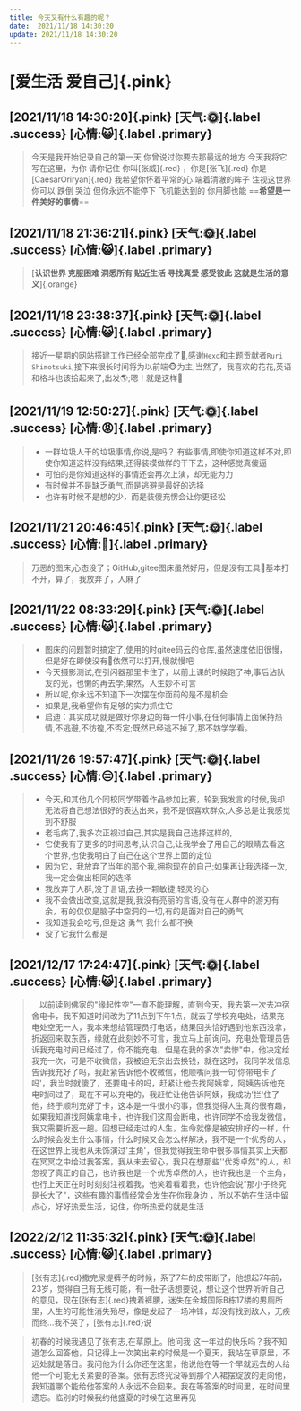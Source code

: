 ```yaml
---
title: 今天又有什么有趣的呢？
date:  2021/11/18 14:30:20
update: 2021/11/18 14:30:20
---
```

# [**爱生活 爱自己**]{.pink} 
## [**2021/11/18 14:30:20**]{.pink} [天气:🌞]{.label .success} [心情:😺]{.label .primary}
> 今天是我开始记录自己的第一天 
> 你曾说过你要去那最远的地方 
> 今天我将它写在这里，为你
> 请你记住 你叫[张威]{.red} ，你是[张飞]{.red}  你是[CaesarOriryan]{.red} 我希望你怀着平常的心 端着清澈的眸子 注视这世界 
> 你可以 跌倒 哭泣  但你永远不能停下
> 飞机能达到的 你用脚也能 
> ==**希望是一件美好的事情**==

## [**2021/11/18 21:36:21**]{.pink} [天气:🌞]{.label .success} [心情:😺]{.label .primary}
>[**认识世界  克服困难  洞悉所有  贴近生活  寻找真爱  感受彼此  这就是生活的意义**]{.orange}

##  [**2021/11/18 23:38:37**]{.pink} [天气:🌞]{.label .success} [心情:😺]{.label .primary}
>接近一星期的网站搭建工作已经全部完成了🥰,感谢`Hexo`和主题贡献者`Ruri Shimotsuki`,接下来很长时间将为以前端🐵为主,当然了，我喜欢的花花,英语和格斗也该拾起来了,出发🌎;嗯！就是这样🚎

## [**2021/11/19 12:50:27**]{.pink} [天气:🌞]{.label .success} [心情:😡]{.label .primary}
>- 一群垃圾人干的垃圾事情,你说,是吗？ 有些事情,即使你知道这样不对,即使你知道这样没有结果,还得装模做样的干下去，这种感觉真傻逼
>-   可怕的是你知道这样的事情还会再次上演，却无能为力
>-  有时候并不是缺乏勇气,而是逃避是最好的选择
>-  也许有时候不是想的少，而是装傻充愣会让你更轻松

## [**2021/11/21 20:46:45**]{.pink} [天气:🌞]{.label .success} [心情:👿]{.label .primary}
> 万恶的图床,心态没了；GitHub,gitee图床虽然好用，但是没有工具🔑基本打不开，算了，我放弃了，人麻了

## [**2021/11/22 08:33:29**]{.pink} [天气:🌞]{.label .success} [心情:😺]{.label .primary}
>- 图床的问题暂时搞定了,使用的时gitee码云的仓库,虽然速度依旧很慢，但是好在即使没有🔑依然可以打开,慢就慢吧
>- 今天摄影测试,在引闪器那里卡住了，以前上课的时候跑了神,事后沾队友的光，也懒的再去学;果然，人生妙不可言
>- 所以呢,你永远不知道下一次摆在你面前的是不是机会
>- 如果是,我希望你有足够的实力抓住它
>- 启迪：其实成功就是做好你身边的每一件小事,在任何事情上面保持热情,不逃避,不彷徨,不否定;既然已经逃不掉了,那不妨学学看。

## [**2021/11/26 19:57:47**]{.pink} [天气:🌞]{.label .success} [心情:😒]{.label .primary}
>- 今天,和其他几个同校同学带着作品参加比赛，轮到我发言的时候,我却无法将自己想法很好的表达出来，我不是很喜欢群众,人多总是让我感觉到不舒服
>- 老毛病了,我多次正视过自己,其实是我自己选择这样的,
>- 它使我有了更多的时间思考,认识自己,让我学会了用自己的眼睛去看这个世界,也使我明白了自己在这个世界上面的定位
>- 因为它，我放弃了当年的那个我,拥抱现在的自己;如果再让我选择一次,我一定会做出相同的选择
>- 我放弃了人群,没了言语,去换一颗敏捷,轻灵的心
>- 我不会做出改变,这就是我,我没有亮丽的言语,没有在人群中的游刃有余，有的仅仅是脑子中空洞的一切,有的是面对自己的勇气
>- 我知道我会吃亏,但是这 勇气  我什么都不换
>- 没了它我什么都是

## [**2021/12/17 17:24:47**]{.pink} [天气:🌞]{.label .success} [心情:😺]{.label .primary}
> &emsp;以前读到佛家的"缘起性空"一直不能理解，直到今天，我去第一次去冲宿舍电卡，我不知道时间改为了11点到下午1点，就去了学校充电处，结果充电处空无一人，我本来想给管理员打电话，结果回头恰好遇到他东西没拿，折返回来取东西，缘就在此刻妙不可言，我立马上前询问，充电处管理员告诉我充电时间已经过了，你不能充电，但是在我的多次"卖惨"中，他决定给我充一次，可是不收微信，我被迫无奈出去换钱，就在这时，我同学发信息告诉我充好了吗，我赶紧告诉他不收微信，他顺嘴问我一句'你带电卡了吗'，我当时就傻了，还要电卡的吗，赶紧让他去找阿姨拿，阿姨告诉他充电时间过了，现在不可以充电的，我赶忙让他告诉阿姨，我成功'拦'住了他，终于顺利充好了卡，这本是一件很小的事，但我觉得人生真的很有趣，如果我知道找阿姨拿电卡，也许我们这周会断电，也许同学不给我发微信，我又需要折返一趟。回想已经走过的人生，生命就像是被安排好的一样，什么时候会发生什么事情，什么时候又会怎么样解决，我不是一个优秀的人，在这世界上我也从未饰演过'主角'，但我觉得我生命中很多事情其实上天都在冥冥之中给过我答案，我从未去留心，我只在想那些''优秀卓然"的人，却忽视了真正的自己，也许我也是一个优秀卓然的人，也许我也是一个主角，也行上天正在时时刻刻注视着我，他笑着看着我，也许他会说"那小子终究是长大了"，这些有趣的事情经常会发生在你我身边 ，所以不妨在生活中留点心，好好热爱生活，记住，你所热爱的就是生活

## [**2022/2/12 11:35:32**]{.pink} [天气:🌞]{.label .success} [心情:😺]{.label .primary}
> [张有志]{.red}撒完尿提裤子的时候，系了7年的皮带断了，他想起7年前，23岁，觉得自己有无线可能，有一肚子话想要说，想让这个世界听听自己的意见，现在[张有志]{.red}拽着裤腰，迷失在金城国际B栋17楼的男厕所里，人生的可能性消失殆尽，像是发起了一场冲锋，却没有找到敌人，无疾而终...我不哭了，[张有志]{.red}说

> 初春的时候我遇见了张有志,在草原上。他问我 这一年过的快乐吗？我不知道怎么回答他，只记得上一次笑出来的时候是一个夏天，我站在草原里，不远处就是落日。我问他为什么你还在这里，他说他在等一个早就远去的人给他一个可能无关紧要的答案。张有志终究没等到那个人裙摆绽放的走向他，我知道哪个能给他答案的人永远不会回来。我在等答案的时间里，在时间里遗忘。临别的时候我约他盛夏的时候在这里再见